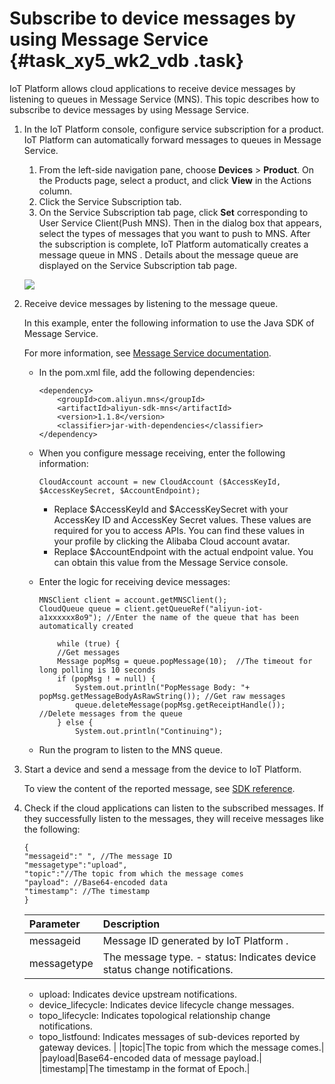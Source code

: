 # Subscribe to device messages by using Message Service {#task_xy5_wk2_vdb .task}

IoT Platform allows cloud applications to receive device messages by listening to queues in Message Service \(MNS\). This topic describes how to subscribe to device messages by using Message Service.

1.  In the IoT Platform console, configure service subscription for a product. IoT Platform can automatically forward messages to queues in Message Service. 

    1.  From the left-side navigation pane, choose **Devices** \> **Product**. On the Products page, select a product, and click **View** in the Actions column. 
    2.  Click the Service Subscription tab. 
    3.  On the Service Subscription tab page, click **Set** corresponding to User Service Client\(Push MNS\). Then in the dialog box that appears, select the types of messages that you want to push to MNS. 
    After the subscription is complete, IoT Platform automatically creates a message queue in MNS . Details about the message queue are displayed on the Service Subscription tab page.

    ![](http://static-aliyun-doc.oss-cn-hangzhou.aliyuncs.com/assets/img/7461/155496730037625_en-US.png) 

2.  Receive device messages by listening to the message queue. 

    In this example, enter the following information to use the Java SDK of Message Service.

    For more information, see [Message Service documentation](https://www.alibabacloud.com/help/product/27412.htm).

    -   In the pom.xml file, add the following dependencies:

        ```
        <dependency>
            <groupId>com.aliyun.mns</groupId>
            <artifactId>aliyun-sdk-mns</artifactId>
            <version>1.1.8</version>
            <classifier>jar-with-dependencies</classifier>
        </dependency>
        ```

    -   When you configure message receiving, enter the following information:

        ```
        CloudAccount account = new CloudAccount ($AccessKeyId, $AccessKeySecret, $AccountEndpoint);
        ```

        -   Replace $AccessKeyId and $AccessKeySecret with your AccessKey ID and AccessKey Secret values. These values are required for you to access APIs. You can find these values in your profile by clicking the Alibaba Cloud account avatar.
        -   Replace $AccountEndpoint with the actual endpoint value. You can obtain this value from the Message Service console.
    -   Enter the logic for receiving device messages:

        ```
        MNSClient client = account.getMNSClient(); 
        CloudQueue queue = client.getQueueRef("aliyun-iot-a1xxxxxx8o9"); //Enter the name of the queue that has been automatically created
         
            while (true) { 
            //Get messages 
            Message popMsg = queue.popMessage(10);  //The timeout for long polling is 10 seconds      
            if (popMsg ! = null) { 
                System.out.println("PopMessage Body: "+ popMsg.getMessageBodyAsRawString()); //Get raw messages 
                queue.deleteMessage(popMsg.getReceiptHandle()); //Delete messages from the queue 
            } else { 
                System.out.println("Continuing");
        
        ```

    -   Run the program to listen to the MNS queue.
3.  Start a device and send a message from the device to IoT Platform. 

    To view the content of the reported message, see [SDK reference](https://www.alibabacloud.com/help/doc-detail/96624.htm).

4.  Check if the cloud applications can listen to the subscribed messages. If they successfully listen to the messages, they will receive messages like the following: 

    ```
    {
    "messageid":" ", //The message ID
    "messagetype":"upload",
    "topic":"//The topic from which the message comes
    "payload": //Base64-encoded data
    "timestamp": //The timestamp
    }
    ```

    |Parameter|Description|
    |:--------|:----------|
    |messageid|Message ID generated by IoT Platform .|
    |messagetype|The message type.    -   status: Indicates device status change notifications.
    -   upload: Indicates device upstream notifications.
    -   device\_lifecycle: Indicates device lifecycle change messages.
    -   topo\_lifecycle: Indicates topological relationship change notifications.
    -   topo\_listfound: Indicates messages of sub-devices reported by gateway devices.
|
    |topic|The topic from which the message comes.|
    |payload|Base64-encoded data of message payload.|
    |timestamp|The timestamp in the format of Epoch.|


